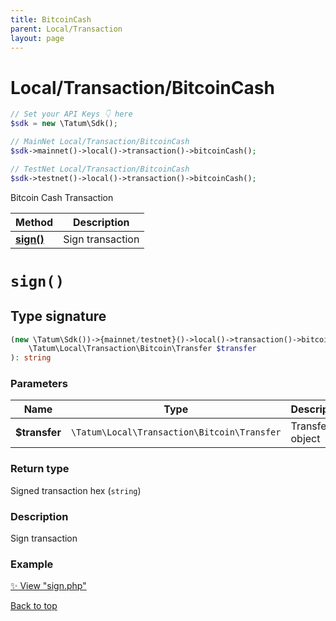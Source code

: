 ```yaml
---
title: BitcoinCash
parent: Local/Transaction
layout: page
---
```


# Local/Transaction/BitcoinCash

```php
// Set your API Keys 👇 here
$sdk = new \Tatum\Sdk();

// MainNet Local/Transaction/BitcoinCash
$sdk->mainnet()->local()->transaction()->bitcoinCash();

// TestNet Local/Transaction/BitcoinCash
$sdk->testnet()->local()->transaction()->bitcoinCash();
```

Bitcoin Cash Transaction

Method | Description
------------- | -------------
[**sign()**](#sign) | Sign transaction

# `sign()`

## Type signature

```php
(new \Tatum\Sdk())->{mainnet/testnet}()->local()->transaction()->bitcoinCash()->sign(
    \Tatum\Local\Transaction\Bitcoin\Transfer $transfer
): string
```

### Parameters

Name | Type | Description  | Notes
------------- | ------------- | ------------- | -------------
**$transfer** | `\Tatum\Local\Transaction\Bitcoin\Transfer` | Transfer object | 

### Return type

Signed transaction hex (`string`)

### Description

Sign transaction

### Example

[✨ View "sign.php"](https://github.com/tatumio/tatum-php/blob/master/examples/Local/Transaction/BitcoinCash/sign.php)

[Back to top](#top)

